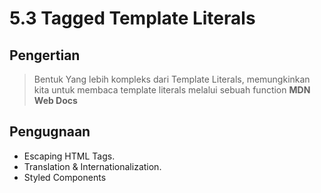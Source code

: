 # 5.3 Tagged Template Literals

## Pengertian

> Bentuk Yang lebih kompleks dari Template Literals, memungkinkan kita untuk membaca template literals melalui sebuah function
> **MDN Web Docs**

## Pengugnaan

- Escaping HTML Tags.
- Translation & Internationalization.
- Styled Components
